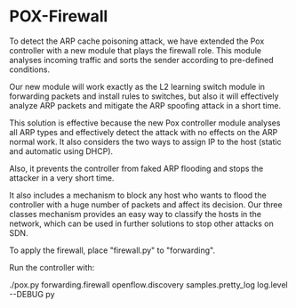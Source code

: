 # POX-Firewall

To detect the ARP cache poisoning attack, we have extended the Pox controller with a new module that plays the firewall role. This module analyses incoming traffic and sorts the sender according to pre-defined conditions.

Our new module will work exactly as the L2 learning switch module in forwarding packets and install rules to switches, but also it will effectively analyze ARP packets and mitigate the ARP spoofing attack in a short time.

This solution is effective because the new Pox controller module analyses all ARP types and effectively detect the attack with no effects on the ARP normal work. It also considers the two ways to assign IP to the host (static and automatic using DHCP). 

Also, it prevents the controller from faked ARP flooding and stops the attacker in a very short time. 

It also includes a mechanism to block any host who wants to flood the controller with a huge number of packets and affect its decision. Our three classes mechanism provides an easy way to classify the hosts in the network, which can be used in further solutions to stop other attacks on SDN.

To apply the firewall, place "firewall.py" to "forwarding".

Run the controller with:

./pox.py forwarding.firewall openflow.discovery  samples.pretty_log log.level --DEBUG  py  